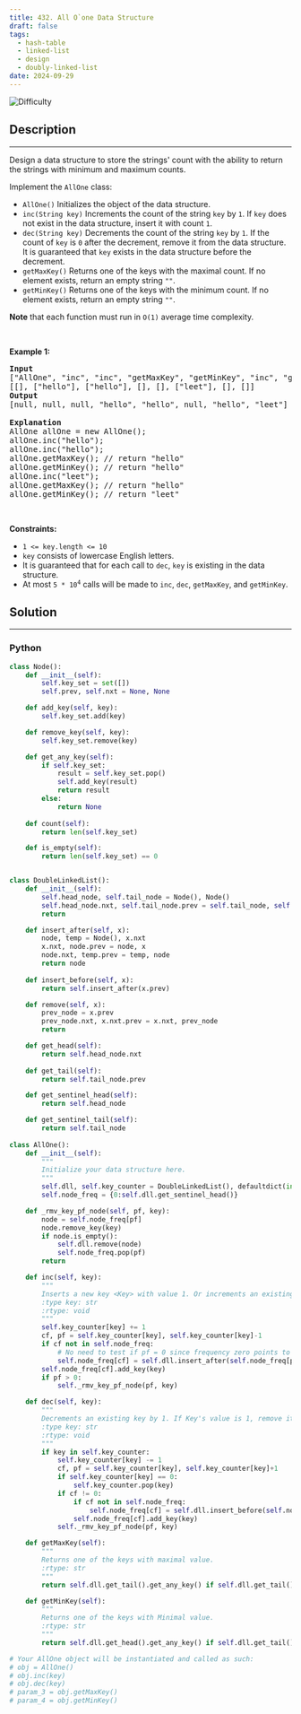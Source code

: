 ```yaml
---
title: 432. All O`one Data Structure
draft: false
tags: 
  - hash-table
  - linked-list
  - design
  - doubly-linked-list
date: 2024-09-29
---
```


![Difficulty](https://img.shields.io/badge/Difficulty-Hard-blue.svg)

## Description

---
<p>Design a data structure to store the strings&#39; count with the ability to return the strings with minimum and maximum counts.</p>

<p>Implement the <code>AllOne</code> class:</p>

<ul>
	<li><code>AllOne()</code> Initializes the object of the data structure.</li>
	<li><code>inc(String key)</code> Increments the count of the string <code>key</code> by <code>1</code>. If <code>key</code> does not exist in the data structure, insert it with count <code>1</code>.</li>
	<li><code>dec(String key)</code> Decrements the count of the string <code>key</code> by <code>1</code>. If the count of <code>key</code> is <code>0</code> after the decrement, remove it from the data structure. It is guaranteed that <code>key</code> exists in the data structure before the decrement.</li>
	<li><code>getMaxKey()</code> Returns one of the keys with the maximal count. If no element exists, return an empty string <code>&quot;&quot;</code>.</li>
	<li><code>getMinKey()</code> Returns one of the keys with the minimum count. If no element exists, return an empty string <code>&quot;&quot;</code>.</li>
</ul>

<p><strong>Note</strong> that each function must run in <code>O(1)</code> average time complexity.</p>

<p>&nbsp;</p>
<p><strong class="example">Example 1:</strong></p>

<pre>
<strong>Input</strong>
[&quot;AllOne&quot;, &quot;inc&quot;, &quot;inc&quot;, &quot;getMaxKey&quot;, &quot;getMinKey&quot;, &quot;inc&quot;, &quot;getMaxKey&quot;, &quot;getMinKey&quot;]
[[], [&quot;hello&quot;], [&quot;hello&quot;], [], [], [&quot;leet&quot;], [], []]
<strong>Output</strong>
[null, null, null, &quot;hello&quot;, &quot;hello&quot;, null, &quot;hello&quot;, &quot;leet&quot;]

<strong>Explanation</strong>
AllOne allOne = new AllOne();
allOne.inc(&quot;hello&quot;);
allOne.inc(&quot;hello&quot;);
allOne.getMaxKey(); // return &quot;hello&quot;
allOne.getMinKey(); // return &quot;hello&quot;
allOne.inc(&quot;leet&quot;);
allOne.getMaxKey(); // return &quot;hello&quot;
allOne.getMinKey(); // return &quot;leet&quot;
</pre>

<p>&nbsp;</p>
<p><strong>Constraints:</strong></p>

<ul>
	<li><code>1 &lt;= key.length &lt;= 10</code></li>
	<li><code>key</code> consists of lowercase English letters.</li>
	<li>It is guaranteed that for each call to <code>dec</code>, <code>key</code> is existing in the data structure.</li>
	<li>At most <code>5 * 10<sup>4</sup></code>&nbsp;calls will be made to <code>inc</code>, <code>dec</code>, <code>getMaxKey</code>, and <code>getMinKey</code>.</li>
</ul>


## Solution

---
### Python
``` py title='all-oone-data-structure'
class Node():
    def __init__(self):
        self.key_set = set([])
        self.prev, self.nxt = None, None 

    def add_key(self, key):
        self.key_set.add(key)

    def remove_key(self, key):
        self.key_set.remove(key)        

    def get_any_key(self):
        if self.key_set:
            result = self.key_set.pop()
            self.add_key(result)
            return result
        else:
            return None
    
    def count(self):
        return len(self.key_set)

    def is_empty(self):
        return len(self.key_set) == 0


class DoubleLinkedList():
    def __init__(self):
        self.head_node, self.tail_node = Node(), Node()
        self.head_node.nxt, self.tail_node.prev = self.tail_node, self.head_node
        return

    def insert_after(self, x):
        node, temp = Node(), x.nxt
        x.nxt, node.prev = node, x
        node.nxt, temp.prev = temp, node
        return node
    
    def insert_before(self, x):
        return self.insert_after(x.prev)

    def remove(self, x):
        prev_node = x.prev
        prev_node.nxt, x.nxt.prev = x.nxt, prev_node
        return

    def get_head(self):
        return self.head_node.nxt
    
    def get_tail(self):
        return self.tail_node.prev

    def get_sentinel_head(self):
        return self.head_node

    def get_sentinel_tail(self):
        return self.tail_node
    
class AllOne():
    def __init__(self):
        """
        Initialize your data structure here.
        """
        self.dll, self.key_counter = DoubleLinkedList(), defaultdict(int)
        self.node_freq = {0:self.dll.get_sentinel_head()}

    def _rmv_key_pf_node(self, pf, key):
        node = self.node_freq[pf]
        node.remove_key(key)
        if node.is_empty():
            self.dll.remove(node)
            self.node_freq.pop(pf)
        return

    def inc(self, key):
        """
        Inserts a new key <Key> with value 1. Or increments an existing key by 1.
        :type key: str
        :rtype: void
        """
        self.key_counter[key] += 1
        cf, pf = self.key_counter[key], self.key_counter[key]-1
        if cf not in self.node_freq:
            # No need to test if pf = 0 since frequency zero points to sentinel node
            self.node_freq[cf] = self.dll.insert_after(self.node_freq[pf])
        self.node_freq[cf].add_key(key)
        if pf > 0:
            self._rmv_key_pf_node(pf, key)

    def dec(self, key):
        """
        Decrements an existing key by 1. If Key's value is 1, remove it from the data structure.
        :type key: str
        :rtype: void
        """
        if key in self.key_counter:
            self.key_counter[key] -= 1
            cf, pf = self.key_counter[key], self.key_counter[key]+1
            if self.key_counter[key] == 0:
                self.key_counter.pop(key)
            if cf != 0:
                if cf not in self.node_freq:
                    self.node_freq[cf] = self.dll.insert_before(self.node_freq[pf])
                self.node_freq[cf].add_key(key)
            self._rmv_key_pf_node(pf, key)

    def getMaxKey(self):
        """
        Returns one of the keys with maximal value.
        :rtype: str
        """
        return self.dll.get_tail().get_any_key() if self.dll.get_tail().count() > 0 else ""

    def getMinKey(self):
        """
        Returns one of the keys with Minimal value.
        :rtype: str
        """
        return self.dll.get_head().get_any_key() if self.dll.get_tail().count() > 0 else ""

# Your AllOne object will be instantiated and called as such:
# obj = AllOne()
# obj.inc(key)
# obj.dec(key)
# param_3 = obj.getMaxKey()
# param_4 = obj.getMinKey()

```

